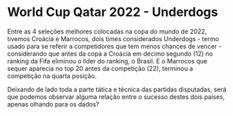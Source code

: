 # World Cup Qatar 2022 - Underdogs

Entre as 4 seleções melhores colocadas na copa do mundo de 2022, tivemos Croácia e Marrocos, dois times considerados Underdogs - termo usado para se referir a competidores que tem menos chances de vencer - considerando que antes da copa a Croácia em décimo segundo (12) no ranking da Fifa eliminou o líder do ranking, o Brasil.
E o Marrocos que sequer aparecia no top 20 antes da competição (22), terminou a competição na quarta posição.

Deixando de lado toda a parte tática e técnica das partidas disputadas, será que podemos observar alguma relação entre o sucesso destes dois países, apenas olhando para os dados?
